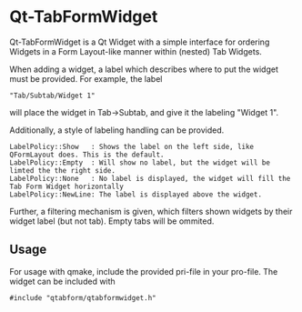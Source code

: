# Qt-TabFormWidget

Qt-TabFormWidget is a Qt Widget with a simple interface for ordering Widgets in a Form Layout-like manner within (nested) Tab Widgets.

When adding a widget, a label which describes where to put the widget must be provided. For example, the label
```
"Tab/Subtab/Widget 1"
```
will place the widget in Tab->Subtab, and give it the labeling "Widget 1".

Additionally, a style of labeling handling can be provided.
```
LabelPolicy::Show   : Shows the label on the left side, like QFormLayout does. This is the default.
LabelPolicy::Empty  : Will show no label, but the widget will be limted the the right side.
LabelPolicy::None   : No label is displayed, the widget will fill the Tab Form Widget horizontally
LabelPolicy::NewLine: The label is displayed above the widget.
```

Further, a filtering mechanism is given, which filters shown widgets by their widget label (but not tab). Empty tabs will be ommited.

## Usage

For usage with qmake, include the provided pri-file in your pro-file. The widget can be included with
```
#include "qtabform/qtabformwidget.h"
```
